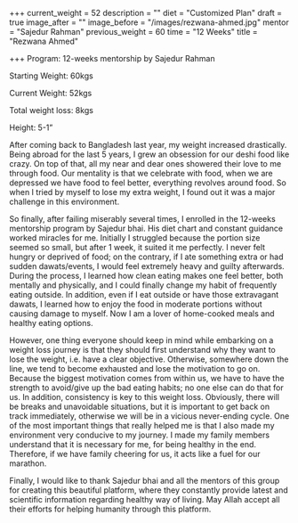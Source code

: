 +++
current_weight = 52
description = ""
diet = "Customized Plan"
draft = true
image_after = ""
image_before = "/images/rezwana-ahmed.jpg"
mentor = "Sajedur Rahman"
previous_weight = 60
time = "12 Weeks"
title = "Rezwana Ahmed"

+++
Program: 12-weeks mentorship by Sajedur Rahman

Starting Weight: 60kgs

Current Weight: 52kgs

Total weight loss: 8kgs

Height: 5-1”

After coming back to Bangladesh last year, my weight increased drastically. Being abroad for the last 5 years, I grew an obsession for our deshi food like crazy. On top of that, all my near and dear ones showered their love to me through food. Our mentality is that we celebrate with food, when we are depressed we have food to feel better, everything revolves around food. So when I tried by myself to lose my extra weight, I found out it was a major challenge in this environment.

So finally, after failing miserably several times, I enrolled in the 12-weeks mentorship program by Sajedur bhai. His diet chart and constant guidance worked miracles for me. Initially I struggled because the portion size seemed so small, but after 1 week, it suited it me perfectly. I never felt hungry or deprived of food; on the contrary, if I ate something extra or had sudden dawats/events, I would feel extremely heavy and guilty afterwards. During the process, I learned how clean eating makes one feel better, both mentally and physically, and I could finally change my habit of frequently eating outside. In addition, even if I eat outside or have those extravagant dawats, I learned how to enjoy the food in moderate portions without causing damage to myself. Now I am a lover of home-cooked meals and healthy eating options.

However, one thing everyone should keep in mind while embarking on a weight loss journey is that they should first understand why they want to lose the weight, i.e. have a clear objective. Otherwise, somewhere down the line, we tend to become exhausted and lose the motivation to go on. Because the biggest motivation comes from within us, we have to have the strength to avoid/give up the bad eating habits; no one else can do that for us. In addition, consistency is key to this weight loss. Obviously, there will be breaks and unavoidable situations, but it is important to get back on track immediately, otherwise we will be in a vicious never-ending cycle. One of the most important things that really helped me is that I also made my environment very conducive to my journey. I made my family members understand that it is necessary for me, for being healthy in the end. Therefore, if we have family cheering for us, it acts like a fuel for our marathon.

Finally, I would like to thank Sajedur bhai and all the mentors of this group for creating this beautiful platform, where they constantly provide latest and scientific information regarding healthy way of living. May Allah accept all their efforts for helping humanity through this platform.